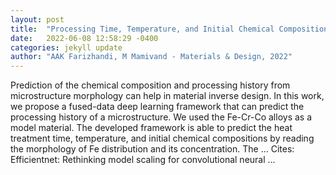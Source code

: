 ```yaml
---
layout: post
title:  "Processing Time, Temperature, and Initial Chemical Composition Prediction from Materials Microstructure by Deep Network for Multiple Inputs and Fused Data"
date:   2022-06-08 12:58:29 -0400
categories: jekyll update
author: "AAK Farizhandi, M Mamivand - Materials & Design, 2022"
---
```

Prediction of the chemical composition and processing history from microstructure morphology can help in material inverse design. In this work, we propose a fused-data deep learning framework that can predict the processing history of a microstructure. We used the Fe-Cr-Co alloys as a model material. The developed framework is able to predict the heat treatment time, temperature, and initial chemical compositions by reading the morphology of Fe distribution and its concentration. The …
Cites: ‪Efficientnet: Rethinking model scaling for convolutional neural …‬  